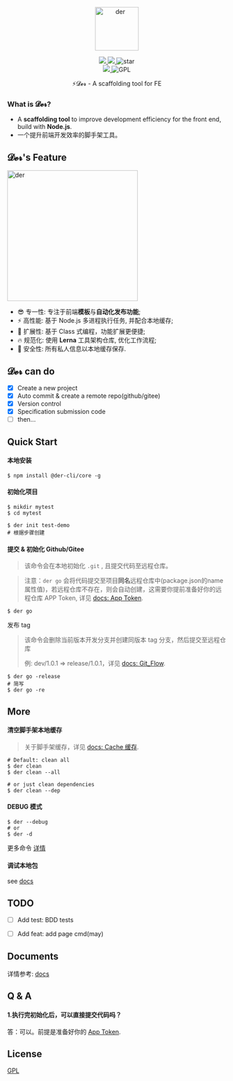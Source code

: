 <p align="center">
	<img width='100px' src='https://cdn.jsdelivr.net/gh/yesmore/img/img/logo-der.png' alt='der'/>
</p>
<p align="center">
    <a href="https://www.npmjs.org/package/@der-cli/core" target='_blank'>
    	<img src="https://img.shields.io/npm/v/@der-cli/core">
    </a>
    <a href="https://npmcharts.com/compare/@der-cli/core?minimal=true" target='_blank'>
    	<img src="https://img.shields.io/npm/dt/@der-cli/core">
    </a>
    <img src="https://img.shields.io/github/stars/der-cli/der-cli.svg?logo=github" alt="star"/><br>
    <a href="https://www.lernajs.cn/" target='_blank'>
    	<img src="https://img.shields.io/badge/maintained%20with-lerna-cc00ff.svg">
    </a>
	<img src="https://img.shields.io/github/license/der-cli/der-cli" alt="GPL"/>
</p>
<p align="center">⚡𝓓𝓮𝓻 - A scaffolding tool for FE</p>

### What is 𝓓𝓮𝓻?

- A **scaffolding tool** to improve development efficiency for the front end, build with **Node.js**.
- 一个提升前端开发效率的脚手架工具。

## 𝓓𝓮𝓻's Feature

<img width='300px' src='https://cdn.jsdelivr.net/gh/yesmore/img/img/der.png' alt='der'/>

- 😎 专一性: 专注于前端**模板**与**自动化发布功能**;
- ⚡ 高性能: 基于 Node.js 多进程执行任务, 并配合本地缓存;
- 🔨 扩展性: 基于 Class 式编程，功能扩展更便捷;
- 🔥 规范化: 使用 **Lerna** 工具架构仓库, 优化工作流程;
- 🔰 安全性: 所有私人信息以本地缓存保存.

## 𝓓𝓮𝓻 can do

- [x] Create a new project
- [x] Auto commit & create a remote repo(github/gitee)
- [x] Version control
- [x] Specification submission code
- [ ] then...

## Quick Start

#### 本地安装

```shell
$ npm install @der-cli/core -g
```

#### 初始化项目

```shell
$ mikdir mytest
$ cd mytest

$ der init test-demo
# 根据步骤创建
```

#### 提交 & 初始化 Github/Gitee

> 该命令会在本地初始化 `.git` , 且提交代码至远程仓库。

> 注意：`der go` 会将代码提交至项目**同名**远程仓库中(package.json的name属性值)，若远程仓库不存在，则会自动创建，这需要你提前准备好你的远程仓库 APP Token, 详见  [docs: App Token](https://github.com/der-cli/der-cli/blob/master/Documents.md#App-Token).

```shell
$ der go
```

发布 tag

> 该命令会删除当前版本开发分支并创建同版本 tag 分支，然后提交至远程仓库
>
> 例: dev/1.0.1 => release/1.0.1，详见 [docs: Git_Flow](https://github.com/der-cli/der-cli/blob/master/Documents.md#Git-Flow-自动化).

```shell
$ der go -release
# 简写
$ der go -re
```

## More

#### 清空脚手架本地缓存

> 关于脚手架缓存，详见 [docs: Cache 缓存](https://github.com/der-cli/der-cli/blob/master/Documents.md#Cache-缓存).

```shell
# Default: clean all
$ der clean
$ der clean --all

# or just clean dependencies
$ der clean --dep
```

#### DEBUG 模式

```shell
$ der --debug
# or
$ der -d
```

更多命令 [详情](https://github.com/der-cli/der-cli/blob/master/Documents.md)

#### 调试本地包

see [docs](./Documents.md)



## TODO

- [ ] Add test: BDD tests
- [ ] Add feat: add page cmd(may)



## Documents

详情参考: [docs](https://github.com/der-cli/der-cli/blob/master/Documents.md)



## Q & A

#### 1.执行完初始化后，可以直接提交代码吗？

答：可以。前提是准备好你的 [App Token](https://github.com/der-cli/der-cli/blob/master/Documents.md#App-Token).



## License

[GPL](LICENSE)

